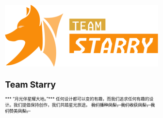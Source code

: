 ![](./TeamStarry.png)

<p align="center">
  
# Team Starry

*** “月光伴星耀大地。”***
任何设计都可以变的有趣，而我们追求任何有趣的设计。我们提倡保持创作，我们共踏星光旅途。
~~我们播种凤梨，我们收获凤梨，我们赞美凤梨。~~
</p>
